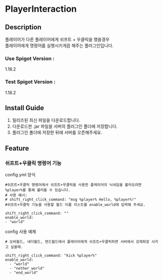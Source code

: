 # PlayerInteraction

## Description
플레이어가 다른 플레이어에게 쉬프트 + 우클릭을 했을경우  
플레이어에게 명령어를 실행시키게끔 해주는 플러그인입니다.  

### Use Spigot Version :
1.18.2

### Test Spigot Version :
1.18.2

## Install Guide
1. 릴리즈된 최신 파일을 다운로드합니다.
2. 다운로드한 .jar 파일을 서버의 플러그인 폴더에 저장합니다.
3. 플러그인 폴더에 저장한 뒤에 서버를 오픈해주세요.

## Feature

### 쉬프트+우클릭 명령어 기능
config.yml 양식

```
#쉬프트+우클릭 명령어에서 쉬프트+우클릭을 사용한 플레이어의 닉네임을 불러오려면 %player%를 통해 불러올 수 있습니다.
# 사용 예시:
# shift_right_click_command: "msg %player% Hello, %player%!"
#쉬프트+우클릭 기능을 사용할 월드 이름 리스트를 enable_world에 입력해 주세요.

shift_right_click_command: ""
enable_world:
- "world"
```  

config 사용 예제
```
# 오버월드, 네더월드, 엔드월드에서 플레이어에게 쉬프트+우클릭하면 서버에서 강제퇴장 시키고 싶을때.

shift_right_click_command: "kick %player%"
enable_world:
  - "world"
  - "nether_world"
  - "end_world"
```